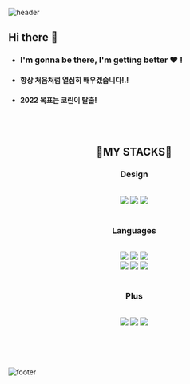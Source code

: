 ![header](https://capsule-render.vercel.app/api?type=waving&color=0:ffc4f5,130:d582ff&=auto&height=400&section=header&text=Yura%20Lee&fontSize=100&animation=scaleIn&fontColor=ffffff)

## Hi there 👋

- ### I'm gonna be there, I'm getting better ♥ !
- #### 항상 처음처럼 열심히 배우겠습니다!.!
- #### 2022 목표는 코린이 탈출!

<br>
<br>
<div align=center><h2>💚MY STACKS💚</h2></div>
<div align=center><h3>Design</h3></div>

<div align=center>
<br>
  <img src="https://img.shields.io/badge/figma-%23F24E1E.svg?style=for-the-badge&logo=figma&logoColor=white">

  <img src="https://img.shields.io/badge/adobe%20illustrator-%23FF9A00.svg?style=for-the-badge&logo=adobe%20illustrator&logoColor=white">

  <img src="https://img.shields.io/badge/Adobe%20Premiere%20Pro-9999FF.svg?style=for-the-badge&logo=Adobe%20Premiere%20Pro&logoColor=white">
<br>
<br>

</div>

<div align=center><h3>Languages</h3></div>
<div align=center>
<br>
  <img src="https://img.shields.io/badge/javascript-F7DF1E?style=for-the-badge&logo=javascript&logoColor=black"> 
  <img src="https://img.shields.io/badge/react-61DAFB?style=for-the-badge&logo=react&logoColor=black"> 
  <img src="https://img.shields.io/badge/java-007396?style=for-the-badge&logo=java&logoColor=white"> 
  <br>
  <img src="https://img.shields.io/badge/python-3776AB?style=for-the-badge&logo=python&logoColor=white">
  <img src="https://img.shields.io/badge/c-A8B9CC?style=for-the-badge&logo=c&logoColor=white">
  <img src="https://img.shields.io/badge/typescript-%23007ACC.svg?style=for-the-badge&logo=typescript&logoColor=white">
<br>
<br>
</div>
<div align=center><h3>Plus</h3></div>
<div align=center>
<br>
 <img src= "https://img.shields.io/badge/vercel-%23000000.svg?style=for-the-badge&logo=vercel&logoColor=white">
 <img src="https://img.shields.io/badge/netlify-%23000000.svg?style=for-the-badge&logo=netlify&logoColor=#00C7B7">
  <img src="https://img.shields.io/badge/github-%23121011.svg?style=for-the-badge&logo=github&logoColor=white">
<br>
<br>
<br>
<br>
<br>
</div>

![footer](https://capsule-render.vercel.app/api?type=wave&color=0:b169d6,130:a9fcef&=auto&height=250&&section=footer&text=Have%20a%20good%20day!💜&fontSize=40&animation=blinking&fontColor=ffffff&fontAlign=60&fontAlignY=70)
